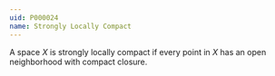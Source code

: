 ```yaml
---
uid: P000024
name: Strongly Locally Compact
---
```

A space $X$ is strongly locally compact if every point in $X$ has an open neighborhood with compact closure.

